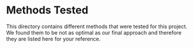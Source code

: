 # Methods Tested

This directory contains different methods that were tested for this project. We found them to be not as optimal as our final approach and therefore they are listed here for your reference.